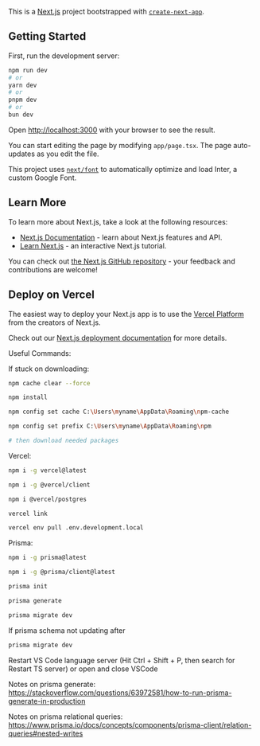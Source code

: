 This is a [Next.js](https://nextjs.org/) project bootstrapped with [`create-next-app`](https://github.com/vercel/next.js/tree/canary/packages/create-next-app).

## Getting Started

First, run the development server:

```bash
npm run dev
# or
yarn dev
# or
pnpm dev
# or
bun dev
```

Open [http://localhost:3000](http://localhost:3000) with your browser to see the result.

You can start editing the page by modifying `app/page.tsx`. The page auto-updates as you edit the file.

This project uses [`next/font`](https://nextjs.org/docs/basic-features/font-optimization) to automatically optimize and load Inter, a custom Google Font.

## Learn More

To learn more about Next.js, take a look at the following resources:

- [Next.js Documentation](https://nextjs.org/docs) - learn about Next.js features and API.
- [Learn Next.js](https://nextjs.org/learn) - an interactive Next.js tutorial.

You can check out [the Next.js GitHub repository](https://github.com/vercel/next.js/) - your feedback and contributions are welcome!

## Deploy on Vercel

The easiest way to deploy your Next.js app is to use the [Vercel Platform](https://vercel.com/new?utm_medium=default-template&filter=next.js&utm_source=create-next-app&utm_campaign=create-next-app-readme) from the creators of Next.js.

Check out our [Next.js deployment documentation](https://nextjs.org/docs/deployment) for more details.

Useful Commands:

If stuck on downloading:
```bash
npm cache clear --force

npm install

npm config set cache C:\Users\myname\AppData\Roaming\npm-cache

npm config set prefix C:\Users\myname\AppData\Roaming\npm

# then download needed packages
```

Vercel:
```bash
npm i -g vercel@latest

npm i -g @vercel/client

npm i @vercel/postgres

vercel link

vercel env pull .env.development.local
```

Prisma:
```bash
npm i -g prisma@latest

npm i -g @prisma/client@latest

prisma init

prisma generate

prisma migrate dev
```

If prisma schema not updating after 
```bash 
prisma migrate dev
```

Restart VS Code language server (Hit Ctrl + Shift + P, then search for Restart TS server) or open and close VSCode

Notes on prisma generate:
https://stackoverflow.com/questions/63972581/how-to-run-prisma-generate-in-production

Notes on prisma relational queries:
https://www.prisma.io/docs/concepts/components/prisma-client/relation-queries#nested-writes